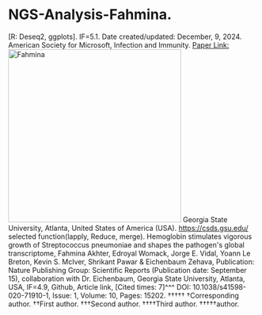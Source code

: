 # NGS-Analysis-Fahmina.
[R: Deseq2, ggplots]. IF=5.1. Date created/updated: December, 9, 2024.
American Society for Microsoft, Infection and Immunity. [Paper Link:](https://www.ncbi.nlm.nih.gov/pubmed/33397818)
<img width="349" alt="Fahmina" src="https://github.com/spawar2/NGS-Analysis-Fahmina/assets/25118302/874a5ade-b49d-4797-8ab0-9bc61cba94d0">
Georgia State University, Atlanta, United States of America (USA).
https://csds.gsu.edu/
selected function(lapply, Reduce, merge).
Hemoglobin stimulates vigorous growth of Streptococcus pneumoniae and shapes the pathogen's global transcriptome, Fahmina Akhter, Edroyal Womack, Jorge E. Vidal, Yoann Le Breton, Kevin S. McIver, Shrikant Pawar & Eichenbaum Zehava, Publication: Nature Publishing Group: Scientific Reports (Publication date: September 15), collaboration with Dr. Eichenbaum, Georgia State University, Atlanta, USA, IF=4.9, Github, Article link, [Cited times: 7]^^^ DOI: 10.1038/s41598-020-71910-1, Issue: 1, Volume: 10, Pages: 15202.
†††††
†Corresponding author. ††First author. †††Second author. ††††Third author. †††††author.
